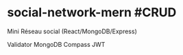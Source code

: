 # social-network-mern #CRUD

Mini Réseau social (React/MongoDB/Express)

Validator
MongoDB Compass
JWT
